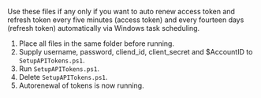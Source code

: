 Use these files if any only if you want to auto renew access token and refresh token every five minutes (access token) and every fourteen days (refresh token) automatically via Windows task scheduling.

1. Place all files in the same folder before running.
2. Supply username, password, cliend_id, client_secret and $AccountID to `SetupAPITokens.ps1`.
3. Run `SetupAPITokens.ps1`.
4. Delete `SetupAPITokens.ps1`.
5. Autorenewal of tokens is now running.